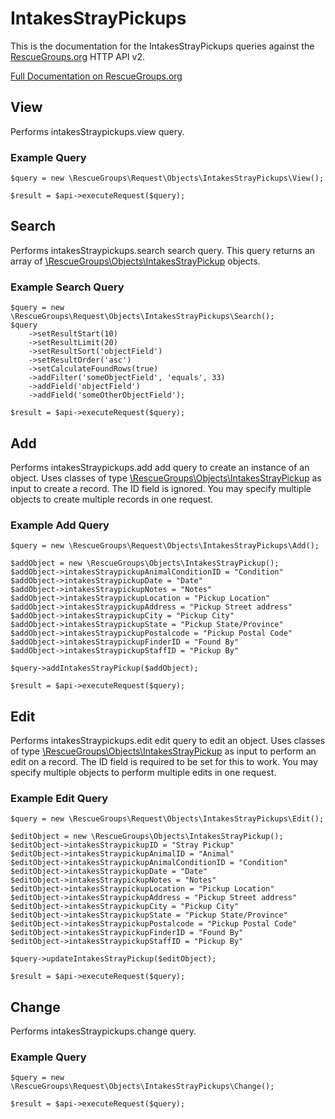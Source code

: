 # IntakesStrayPickups

This is the documentation for the IntakesStrayPickups queries against the [RescueGroups.org](https://www.rescuegroups.org/) HTTP API v2.

[Full Documentation on RescueGroups.org](https://userguide.rescuegroups.org/display/APIDG/Object+definitions#Objectdefinitions-intakesStraypickups)

## View






Performs intakesStraypickups.view query.

### Example Query

    $query = new \RescueGroups\Request\Objects\IntakesStrayPickups\View();

    $result = $api->executeRequest($query);


## Search

Performs intakesStraypickups.search search query. This query returns an array of [\RescueGroups\Objects\IntakesStrayPickup](../../src/Objects/IntakesStrayPickup.php) objects.

### Example Search Query

    $query = new \RescueGroups\Request\Objects\IntakesStrayPickups\Search();
    $query
        ->setResultStart(10)
        ->setResultLimit(20)
        ->setResultSort('objectField')
        ->setResultOrder('asc')
        ->setCalculateFoundRows(true)
        ->addFilter('someObjectField', 'equals', 33)
        ->addField('objectField')
        ->addField('someOtherObjectField');

    $result = $api->executeRequest($query);






## Add




Performs intakesStraypickups.add add query to create an instance of an object. Uses classes of type [\RescueGroups\Objects\IntakesStrayPickup](../../src/Objects/IntakesStrayPickup.php) as input to create a record. The ID field is ignored. You may specify multiple objects to create multiple records in one request.

### Example Add Query

    $query = new \RescueGroups\Request\Objects\IntakesStrayPickups\Add();

    $addObject = new \RescueGroups\Objects\IntakesStrayPickup();
    $addObject->intakesStraypickupAnimalConditionID = "Condition"
    $addObject->intakesStraypickupDate = "Date"
    $addObject->intakesStraypickupNotes = "Notes"
    $addObject->intakesStraypickupLocation = "Pickup Location"
    $addObject->intakesStraypickupAddress = "Pickup Street address"
    $addObject->intakesStraypickupCity = "Pickup City"
    $addObject->intakesStraypickupState = "Pickup State/Province"
    $addObject->intakesStraypickupPostalcode = "Pickup Postal Code"
    $addObject->intakesStraypickupFinderID = "Found By"
    $addObject->intakesStraypickupStaffID = "Pickup By"

    $query->addIntakesStrayPickup($addObject);

    $result = $api->executeRequest($query);



## Edit



Performs intakesStraypickups.edit edit query to edit an object. Uses classes of type [\RescueGroups\Objects\IntakesStrayPickup](../../src/Objects/IntakesStrayPickup.php) as input to perform an edit on a record. The ID field is required to be set for this to work. You may specify multiple objects to perform multiple edits in one request.

### Example Edit Query

    $query = new \RescueGroups\Request\Objects\IntakesStrayPickups\Edit();

    $editObject = new \RescueGroups\Objects\IntakesStrayPickup();
    $editObject->intakesStraypickupID = "Stray Pickup"
    $editObject->intakesStraypickupAnimalID = "Animal"
    $editObject->intakesStraypickupAnimalConditionID = "Condition"
    $editObject->intakesStraypickupDate = "Date"
    $editObject->intakesStraypickupNotes = "Notes"
    $editObject->intakesStraypickupLocation = "Pickup Location"
    $editObject->intakesStraypickupAddress = "Pickup Street address"
    $editObject->intakesStraypickupCity = "Pickup City"
    $editObject->intakesStraypickupState = "Pickup State/Province"
    $editObject->intakesStraypickupPostalcode = "Pickup Postal Code"
    $editObject->intakesStraypickupFinderID = "Found By"
    $editObject->intakesStraypickupStaffID = "Pickup By"

    $query->updateIntakesStrayPickup($editObject);

    $result = $api->executeRequest($query);




## Change






Performs intakesStraypickups.change query.

### Example Query

    $query = new \RescueGroups\Request\Objects\IntakesStrayPickups\Change();

    $result = $api->executeRequest($query);



